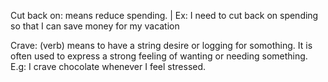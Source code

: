 Cut back on: means reduce spending. | Ex: I need to cut back on spending so that I can save money for my vacation

Crave: (verb) means to have a string desire or logging for somothing. It is often used to express a strong feeling of wanting or needing something. E.g: I crave chocolate whenever I feel stressed.